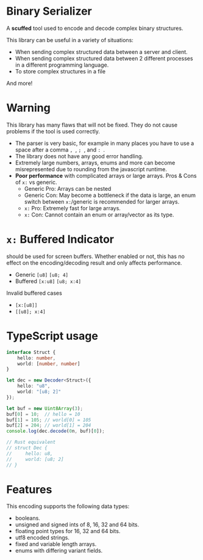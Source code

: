 # Binary Serializer
A __scuffed__ tool used to encode and decode complex binary structures.

This library can be useful in a variety of situations:
- When sending complex structured data between a server and client.
- When sending complex structured data between 2 different processes in a different programming language.
- To store complex structures in a file

And more!

# Warning
This library has many flaws that will not be fixed. They do not cause problems if the tool is used correctly.
- The parser is very basic, for example in many places you have to use a space after a comma `, `, `; `, and `: `.
- The library does not have any good error handling. 
- Extremely large numbers, arrays, enums and more can become misrepresented due to rounding from the javascript runtime. 
- __Poor performance__ with complicated arrays or large arrays. Pros & Cons of `x:` vs generic. 
  - Generic Pro: Arrays can be nested
  - Generic Con: May become a bottleneck if the data is large, an enum switch between `x:`/generic is recommended for larger arrays.
  - `x:` Pro: Extremely fast for large arrays.
  - `x:` Con: Cannot contain an enum or array/vector as its type.

# `x:` Buffered Indicator
should be used for screen buffers. Whether enabled or not, this has no effect on the encoding/decoding result and only affects performance.
 - Generic `[u8]` `[u8; 4]`
 - Buffered `[x:u8]` `[u8; x:4]`

Invalid buffered cases
 - `[x:[u8]]`
 - `[[u8]; x:4]`

# TypeScript usage
```ts
interface Struct {
    hello: number,
    world: [number, number]
}

let dec = new Decoder<Struct>({
    hello: "u8",
    world: "[u8; 2]"
});

let buf = new Uint8Array(3);
buf[0] = 10;  // hello = 10
buf[1] = 105; // world[0] = 105
buf[2] = 204; // world[1] = 204
console.log(dec.decode(0n, buf)[0]);

// Rust equivalent
// struct Dec {
//     hello: u8,
//     world: [u8; 2]
// }
```

# Features
This encoding supports the following data types:
- booleans.
- unsigned and signed ints of 8, 16, 32 and 64 bits.
- floating point types for 16, 32 and 64 bits.
- utf8 encoded strings.
- fixed and variable length arrays.
- enums with differing variant fields.
